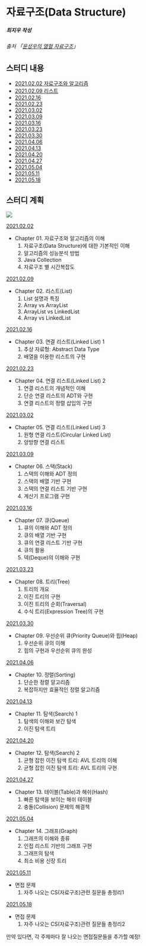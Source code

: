 # 자료구조(Data Structure)

##### 최지우 작성

###### 출처 「[윤성우의 열혈 자료구조](http://www.yes24.com/Product/Goods/6214396)」

## 스터디 내용
- [2021.02.02 자료구조와 알고리즘](https://github.com/ERrorASER/CS/blob/jw/jw/DS/%5B2021%2002%2002%5D.md)
- [2021.02.09 리스트](https://github.com/ERrorASER/CS/blob/jw/jw/DS/%5B%EC%9E%90%EB%A3%8C%EA%B5%AC%EC%A1%B0%5D%20List.md)
- [2021.02.16]()
- [2021.02.23]()
- [2021.03.02]()
- [2021.03.09]()
- [2021.03.16]()
- [2021.03.23]()
- [2021.03.30]()
- [2021.04.06]()
- [2021.04.13]()
- [2021.04.20]()
- [2021.04.27]()
- [2021.05.04]()
- [2021.05.11]()
- [2021.05.18]()

## 스터디 계획
![](https://images.velog.io/images/humblechoi/post/c6c71582-35ae-4cca-81e6-1438e67e05da/image.png)

[2021.02.02](https://github.com/ERrorASER/CS/blob/jw/jw/DS/%5B2021%2002%2002%5D.md)
* Chapter 01. 자료구조와 알고리즘의 이해
  1. 자료구조(Data Structure)에 대한 기본적인 이해
  2. 알고리즘의 성능분석 방법
  3. Java Collection
  4. 자료구조 별 시간복잡도

[2021.02.09](https://github.com/ERrorASER/CS/blob/jw/jw/DS/%5B%EC%9E%90%EB%A3%8C%EA%B5%AC%EC%A1%B0%5D%20List.md)
* Chapter 02. 리스트(List)
  1. List 설명과 특징
  2. Array vs ArrayList
  3. ArrayList vs LinkedList
  4. Array vs LinkedList

[2021.02.16]()
* Chapter 03. 연결 리스트(Linked List) 1
  1. 추상 자료형: Abstract Data Type
  2. 배열을 이용한 리스트의 구현


[2021.02.23]()
* Chapter 04. 연결 리스트(Linked List) 2
  1. 연결 리스트의 개념적인 이해
  2. 단순 연결 리스트의 ADT와 구현
  3. 연결 리스트의 정렬 삽입의 구현

[2021.03.02]()
* Chapter 05. 연결 리스트(Linked List) 3
  1. 원형 연결 리스트(Circular Linked List)
  2. 양방향 연결 리스트

[2021.03.09]()
* Chapter 06. 스택(Stack)
  1. 스택의 이해와 ADT 정의
  2. 스택의 배열 기반 구현
  3. 스택의 연결 리스트 기반 구현
  4. 계산기 프로그램 구현

[2021.03.16]()
* Chapter 07. 큐(Queue)
  1. 큐의 이해와 ADT 정의
  2. 큐의 배열 기반 구현
  3. 큐의 연결 리스트 기반 구현
  4. 큐의 활용
  5. 덱(Deque)의 이해와 구현

[2021.03.23]()
* Chapter 08. 트리(Tree)
  1. 트리의 개요
  2. 이진 트리의 구현
  3. 이진 트리의 순회(Traversal)
  4. 수식 트리(Expression Tree)의 구현

[2021.03.30]()
* Chapter 09. 우선순위 큐(Priority Queue)와 힙(Heap)
  1. 우선순위 큐의 이해
  2. 힙의 구현과 우선순위 큐의 완성

[2021.04.06]()
* Chapter 10. 정렬(Sorting)
  1. 단순한 정렬 알고리즘
  2. 복잡하지만 효율적인 정렬 알고리즘

[2021.04.13]()
* Chapter 11. 탐색(Search) 1
  1. 탐색의 이해와 보간 탐색
  2. 이진 탐색 트리

[2021.04.20]()
* Chapter 12. 탐색(Search) 2
  1. 균형 잡힌 이진 탐색 트리: AVL 트리의 이해
  2. 균형 잡힌 이진 탐색 트리: AVL 트리의 구현

[2021.04.27]()
* Chapter 13. 테이블(Table)과 해쉬(Hash)
  1. 빠른 탐색을 보이는 해쉬 테이블
  2. 충돌(Collision) 문제의 해결책

[2021.05.04]()
* Chapter 14. 그래프(Graph)
  1. 그래프의 이해와 종류
  2. 인접 리스트 기반의 그래프 구현
  3. 그래프의 탐색
  4. 최소 비용 신장 트리

[2021.05.11]()
* 면접 문제
  1. 자주 나오는 CS(자료구조)관련 질문들 총정리1

[2021.05.18]()
* 면접 문제
  1. 자주 나오는 CS(자료구조)관련 질문들 총정리2

만약 있다면, 각 주제마다 잘 나오는 면접질문들을 추가할 예정!

